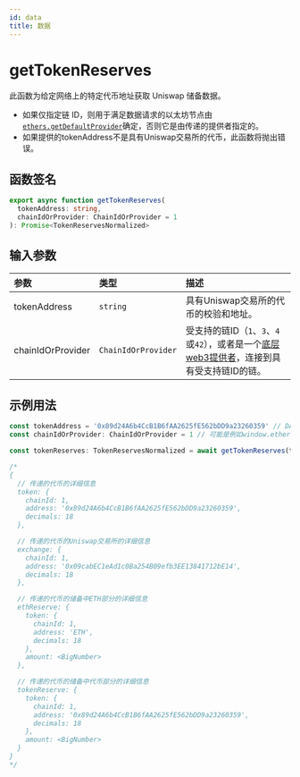 ```yaml
---
id: data
title: 数据
---
```


# getTokenReserves

此函数为给定网络上的特定代币地址获取 Uniswap 储备数据。

- 如果仅指定链 ID，则用于满足数据请求的以太坊节点由[`ethers.getDefaultProvider`](https://docs.ethers.io/ethers.js/html/api-providers.html#connecting-to-ethereum)确定，否则它是由传递的提供者指定的。
- 如果提供的tokenAddress不是具有Uniswap交易所的代币，此函数将抛出错误。

## 函数签名

```typescript
export async function getTokenReserves(
  tokenAddress: string,
  chainIdOrProvider: ChainIdOrProvider = 1
): Promise<TokenReservesNormalized>
```

## 输入参数

| 参数             | 类型                  | 描述                                                                                                                                                                                                                                  |
| :--------------- | :-------------------- | :----------------------------------------------------------------------------------------------------------------------------------------------------------------------------------------------------------------------------------- |
| tokenAddress     | `string`              | 具有Uniswap交易所的代币的校验和地址。                                                                                                                                                                                                  |
| chainIdOrProvider | `ChainIdOrProvider` | 受支持的链ID（`1`、`3`、`4`或`42`），或者是一个[底层web3提供者](https://docs.ethers.io/ethers.js/html/api-providers.html#web3provider-inherits-from-jsonrpcprovider)，连接到具有受支持链ID的链。 |

## 示例用法

```typescript
const tokenAddress = '0x89d24A6b4CcB1B6fAA2625fE562bDD9a23260359' // DAI 主网
const chainIdOrProvider: ChainIdOrProvider = 1 // 可能是例如window.ethereum

const tokenReserves: TokenReservesNormalized = await getTokenReserves(tokenAddress, chainIdOrProvider)

/*
{
  // 传递的代币的详细信息
  token: {
    chainId: 1,
    address: '0x89d24A6b4CcB1B6fAA2625fE562bDD9a23260359',
    decimals: 18
  },

  // 传递的代币的Uniswap交易所的详细信息
  exchange: {
    chainId: 1,
    address: '0x09cabEC1eAd1c0Ba254B09efb3EE13841712bE14',
    decimals: 18
  },

  // 传递的代币的储备中ETH部分的详细信息
  ethReserve: {
    token: {
      chainId: 1,
      address: 'ETH',
      decimals: 18
    },
    amount: <BigNumber>
  },

  // 传递的代币的储备中代币部分的详细信息
  tokenReserve: {
    token: {
      chainId: 1,
      address: '0x89d24A6b4CcB1B6fAA2625fE562bDD9a23260359',
      decimals: 18
    },
    amount: <BigNumber>
  }
}
*/
```